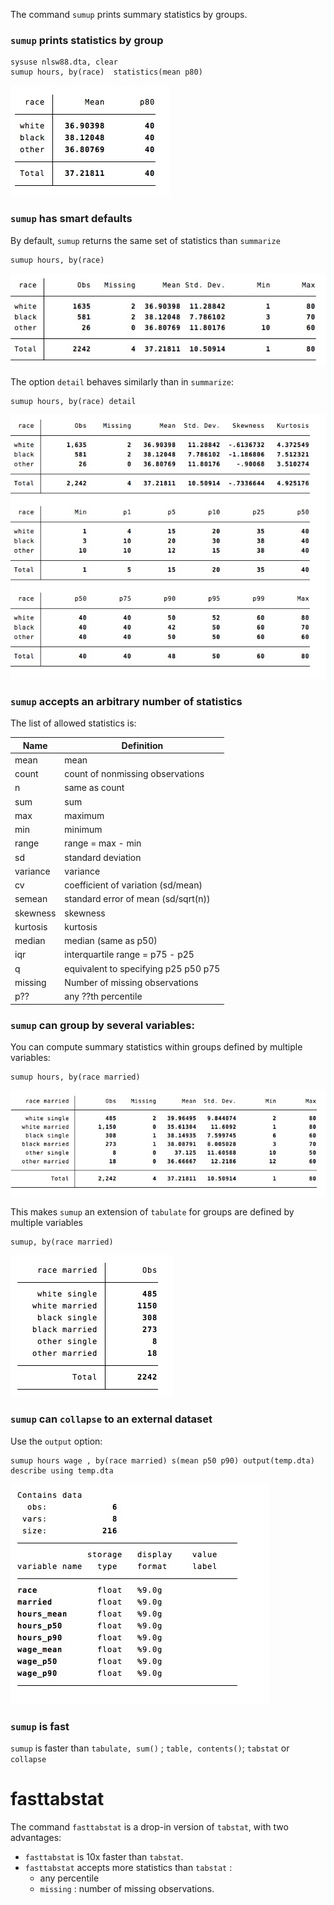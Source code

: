 
The command `sumup` prints summary statistics by groups. 




### `sumup` prints statistics by group

```
sysuse nlsw88.dta, clear
sumup hours, by(race)  statistics(mean p80)
```
![](img/sum6.jpg)


### `sumup` has smart defaults

By default, `sumup` returns the same set of statistics than `summarize` 

```
sumup hours, by(race) 
```
![](img/sum.jpg)

The option `detail` behaves similarly than in `summarize`:
```
sumup hours, by(race) detail
```
![](img/sum3.jpg)


### `sumup` accepts an arbitrary number of statistics

The list of allowed statistics is:

Name | Definition
---|---
mean          | mean
count         | count of nonmissing observations
n             | same as count
sum           | sum
max           | maximum
min           | minimum
range         | range = max - min
sd            | standard deviation
variance      | variance
cv            | coefficient of variation (sd/mean)
semean        | standard error of mean (sd/sqrt(n))
skewness      | skewness
kurtosis      | kurtosis
median        | median (same as p50)
iqr           | interquartile range = p75 - p25
q             | equivalent to specifying p25 p50 p75
missing	|	Number of missing observations
p??			|	any ??th percentile




### `sumup` can group by several variables:

You can compute summary statistics within groups defined by multiple variables:

```
sumup hours, by(race married) 
```
![](img/sum7.jpg)


This makes `sumup` an extension of `tabulate` for groups are defined by multiple variables
```
sumup, by(race married) 
```
![](img/sum4.jpg)




### `sumup` can `collapse` to an external dataset
Use the `output` option:
```
sumup hours wage , by(race married) s(mean p50 p90) output(temp.dta)
describe using temp.dta
```
![](img/sum5.jpg)

### `sumup` is fast
`sumup` is faster than `tabulate, sum()` ; `table, contents()`; `tabstat` or `collapse`


# fasttabstat

The command `fasttabstat` is a drop-in version of `tabstat`, with two advantages:
- `fasttabstat`  is 10x faster than `tabstat`.
- `fasttabstat` accepts more statistics than `tabstat` : 
	- any percentile 
	- `missing` : number of missing observations.

